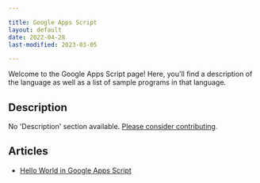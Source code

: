 ```yaml
---

title: Google Apps Script
layout: default
date: 2022-04-28
last-modified: 2023-03-05

---
```


Welcome to the Google Apps Script page! Here, you'll find a description of the language as well as a list of sample programs in that language.

## Description

No 'Description' section available. [Please consider contributing](https://github.com/TheRenegadeCoder/sample-programs-website).

## Articles

- [Hello World in Google Apps Script](https://sampleprograms.io/projects/hello-world/google-apps-script)